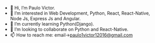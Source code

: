 - 👋 Hi, I’m Paulo Victor.
- 👀 I’m interested in Web Development, Python, React, React-Native, Node Js, Express Js and Angular.
- 🌱 I’m currently learning Python(Django).
- 💞️ I’m looking to collaborate on Python and React-Native.
- 📫 How to reach me: email->paulo1victor12016@gmail.com

<!---
paulo1victor12016/paulo1victor12016 is a ✨ special ✨ repository because its `README.md` (this file) appears on your GitHub profile.
You can click the Preview link to take a look at your changes.
--->
